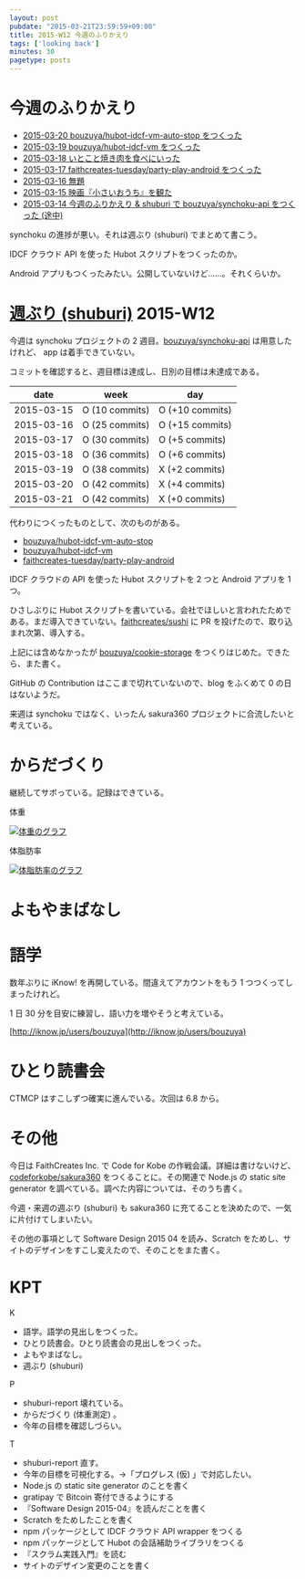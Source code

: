 ```yaml
---
layout: post
pubdate: "2015-03-21T23:59:59+09:00"
title: 2015-W12 今週のふりかえり
tags: ['looking back']
minutes: 30
pagetype: posts
---
```

# 今週のふりかえり

- [2015-03-20 bouzuya/hubot-idcf-vm-auto-stop をつくった][2015-03-20]
- [2015-03-19 bouzuya/hubot-idcf-vm をつくった][2015-03-19]
- [2015-03-18 いとこと焼き肉を食べにいった][2015-03-18]
- [2015-03-17 faithcreates-tuesday/party-play-android をつくった][2015-03-17]
- [2015-03-16 無題][2015-03-16]
- [2015-03-15 映画『小さいおうち』を観た][2015-03-15]
- [2015-03-14 今週のふりかえり & shuburi で bouzuya/synchoku-api をつくった (途中)][2015-03-14]

synchoku の進捗が悪い。それは週ぶり (shuburi) でまとめて書こう。

IDCF クラウド API を使った Hubot スクリプトをつくったのか。

Android アプリもつくったみたい。公開していないけど……。それくらいか。

# [週ぶり (shuburi)][shuburi] 2015-W12

今週は synchoku プロジェクトの 2 週目。[bouzuya/synchoku-api][] は用意したけれど、 app は着手できていない。

コミットを確認すると、週目標は達成し、日別の目標は未達成である。

date       | week            | day
-----------|-----------------|-----------------
2015-03-15 | O (10 commits)  | O (+10 commits)
2015-03-16 | O (25 commits)  | O (+15 commits)
2015-03-17 | O (30 commits)  | O (+5 commits)
2015-03-18 | O (36 commits)  | O (+6 commits)
2015-03-19 | O (38 commits)  | X (+2 commits)
2015-03-20 | O (42 commits)  | X (+4 commits)
2015-03-21 | O (42 commits)  | X (+0 commits)

代わりにつくったものとして、次のものがある。

- [bouzuya/hubot-idcf-vm-auto-stop][]
- [bouzuya/hubot-idcf-vm][]
- [faithcreates-tuesday/party-play-android][]

IDCF クラウドの API を使った Hubot スクリプトを 2 つと Android アプリを 1 つ。

ひさしぶりに Hubot スクリプトを書いている。会社でほしいと言われたためである。まだ導入できていない。[faithcreates/sushi][] に PR を投げたので、取り込まれ次第、導入する。

上記には含めなかったが [bouzuya/cookie-storage][] をつくりはじめた。できたら、また書く。

GitHub の Contribution はここまで切れていないので、blog をふくめて 0 の日はないようだ。

来週は synchoku ではなく、いったん sakura360 プロジェクトに合流したいと考えている。


# からだづくり

継続してサボっている。記録はできている。

体重

[![体重のグラフ][graph-weight-img]][graph-weight-url]

体脂肪率

[![体脂肪率のグラフ][graph-percent-img]][graph-percent-url]

# よもやまばなし


# 語学

数年ぶりに iKnow! を再開している。間違えてアカウントをもう 1 つつくってしまったけれど。

1 日 30 分を目安に練習し、語い力を増やそうと考えている。

[http://iknow.jp/users/bouzuya](http://iknow.jp/users/bouzuya)

# ひとり読書会

CTMCP はすこしずつ確実に進んでいる。次回は 6.8 から。

# その他

今日は FaithCreates Inc. で Code for Kobe の作戦会議。詳細は書けないけど、[codeforkobe/sakura360][] をつくることに。その関連で Node.js の static site generator を調べている。調べた内容については、そのうち書く。

今週・来週の週ぶり (shuburi) も sakura360 に充てることを決めたので、一気に片付けてしまいたい。

その他の事項として Software Design 2015 04 を読み、Scratch をためし、サイトのデザインをすこし変えたので、そのことをまた書く。

# KPT

K

- 語学。語学の見出しをつくった。
- ひとり読書会。ひとり読書会の見出しをつくった。
- よもやまばなし。
- 週ぶり (shuburi)

P

- shuburi-report 壊れている。
- からだづくり (体重測定) 。
- 今年の目標を確認しづらい。

T

- shuburi-report 直す。
- 今年の目標を可視化する。→「プログレス (仮) 」で対応したい。
- Node.js の static site generator のことを書く
- gratipay で Bitcoin 寄付できるようにする
- 『Software Design 2015-04』を読んだことを書く
- Scratch をためしたことを書く
- npm パッケージとして IDCF クラウド API wrapper をつくる
- npm パッケージとして Hubot の会話補助ライブラリをつくる
- 『スクラム実践入門』を読む
- サイトのデザイン変更のことを書く

[2015-03-14]: http://blog.bouzuya.net/2015/03/14/
[2015-03-15]: http://blog.bouzuya.net/2015/03/15/
[2015-03-16]: http://blog.bouzuya.net/2015/03/16/
[2015-03-17]: http://blog.bouzuya.net/2015/03/17/
[2015-03-18]: http://blog.bouzuya.net/2015/03/18/
[2015-03-19]: http://blog.bouzuya.net/2015/03/19/
[2015-03-20]: http://blog.bouzuya.net/2015/03/20/
[bouzuya/cookie-storage]: https://github.com/bouzuya/cookie-storage
[bouzuya/hubot-idcf-vm-auto-stop]: https://github.com/bouzuya/hubot-idcf-vm-auto-stop
[bouzuya/hubot-idcf-vm]: https://github.com/bouzuya/hubot-idcf-vm
[bouzuya/synchoku-api]: https://github.com/bouzuya/synchoku-api
[codeforkobe/sakura360]: https://github.com/codeforkobe/sakura360
[faithcreates-tuesday/party-play-android]: https://github.com/faithcreates-tuesday/party-play-android
[faithcreates/sushi]: https://github.com/faithcreates/sushi
[graph-percent-img]: http://graph.hatena.ne.jp/bouzuya/graph?graphname=percent&startdate=2015-01-01&enddate=2015-03-21
[graph-percent-url]: http://graph.hatena.ne.jp/bouzuya/percent/?startdate=2015-01-01&enddate=2015-03-21
[graph-weight-img]: http://graph.hatena.ne.jp/bouzuya/graph?graphname=weight&startdate=2015-01-01&enddate=2015-03-21
[graph-weight-url]: http://graph.hatena.ne.jp/bouzuya/weight/?startdate=2015-01-01&enddate=2015-03-21
[shuburi]: http://shuburi.org
